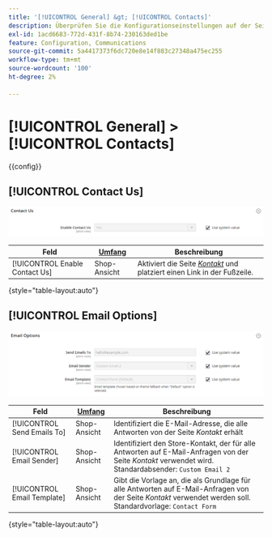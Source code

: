 ```yaml
---
title: '[!UICONTROL General] &gt; [!UICONTROL Contacts]'
description: Überprüfen Sie die Konfigurationseinstellungen auf der Seite [!UICONTROL General] &gt; [!UICONTROL Contacts] des Commerce Admin-Bereichs.
exl-id: 1acd6683-772d-431f-8b74-230163ded1be
feature: Configuration, Communications
source-git-commit: 5a4417373f6dc720e8e14f883c27348a475ec255
workflow-type: tm+mt
source-wordcount: '100'
ht-degree: 2%

---
```


# [!UICONTROL General] > [!UICONTROL Contacts]

{{config}}

## [!UICONTROL Contact Us]

![Kontakt](./assets/contacts-contact-us.png)<!-- zoom -->

<!-- [Contact Us](https://experienceleague.adobe.com/de/docs/commerce-admin/start/setup/store-details#contact-us-form) -->

| Feld | [Umfang](../../getting-started/websites-stores-views.md#scope-settings) | Beschreibung |
|--- |--- |--- |
| [!UICONTROL Enable Contact Us] | Shop-Ansicht | Aktiviert die Seite [_Kontakt_](../../getting-started/store-details.md#contact-us-form) und platziert einen Link in der Fußzeile. |

{style="table-layout:auto"}

## [!UICONTROL Email Options]

![E-Mail-Optionen](./assets/contacts-email-options.png)<!-- zoom -->

<!-- [Email Options](https://experienceleague.adobe.com/de/docs/commerce-admin/start/setup/store-details#contact-us-form) -->

| Feld | [Umfang](../../getting-started/websites-stores-views.md#scope-settings) | Beschreibung |
|--- |--- |--- |
| [!UICONTROL Send Emails To] | Shop-Ansicht | Identifiziert die E-Mail-Adresse, die alle Antworten von der Seite _Kontakt_ erhält |
| [!UICONTROL Email Sender] | Shop-Ansicht | Identifiziert den Store-Kontakt, der für alle Antworten auf E-Mail-Anfragen von der Seite _Kontakt_ verwendet wird. Standardabsender: `Custom Email 2` |
| [!UICONTROL Email Template] | Shop-Ansicht | Gibt die Vorlage an, die als Grundlage für alle Antworten auf E-Mail-Anfragen von der Seite _Kontakt_ verwendet werden soll. Standardvorlage: `Contact Form` |

{style="table-layout:auto"}
